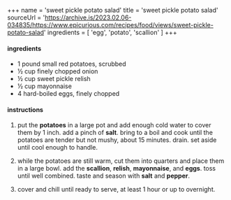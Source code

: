 +++
name = 'sweet pickle potato salad'
title = 'sweet pickle potato salad'
sourceUrl = 'https://archive.is/2023.02.06-034835/https://www.epicurious.com/recipes/food/views/sweet-pickle-potato-salad'
ingredients = [
  'egg',
  'potato',
  'scallion'
]
+++

#### ingredients

- 1 pound small red potatoes, scrubbed
- ½ cup finely chopped onion
- ½ cup sweet pickle relish
- ½ cup mayonnaise
- 4 hard-boiled eggs, finely chopped

#### instructions

1. put the **potatoes** in a large pot and add enough cold water to cover them by 1 inch. add a pinch of **salt**. bring to a boil and cook until the potatoes are tender but not mushy, about 15 minutes. drain. set aside until cool enough to handle.

2. while the potatoes are still warm, cut them into quarters and place them in a large bowl. add the **scallion**, **relish**, **mayonnaise**, and **eggs**. toss until well combined. taste and season with **salt** and **pepper**.

3. cover and chill until ready to serve, at least 1 hour or up to overnight.